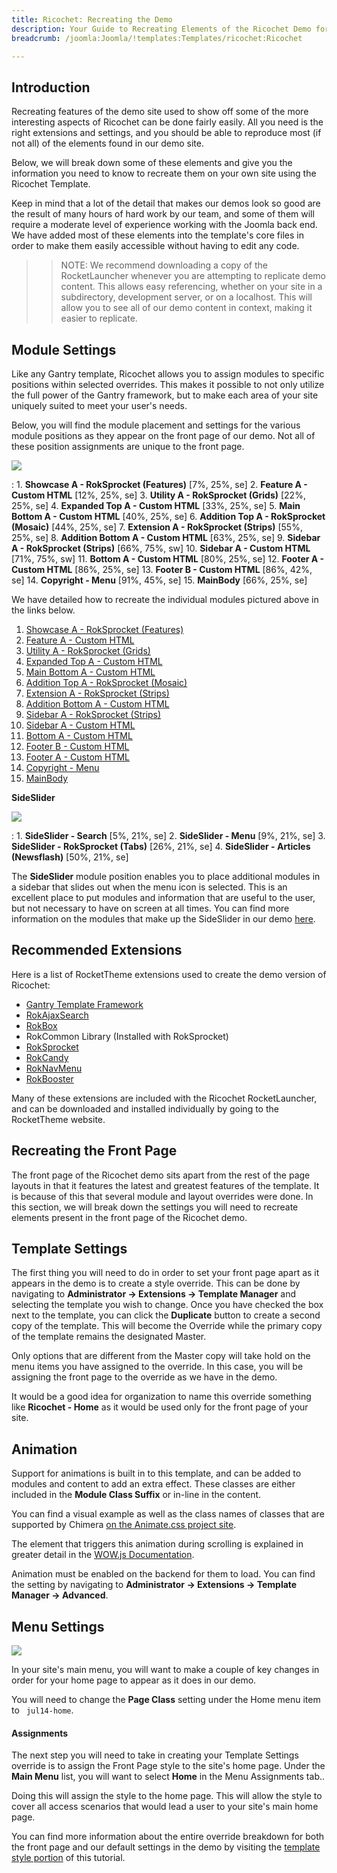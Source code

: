```yaml
---
title: Ricochet: Recreating the Demo
description: Your Guide to Recreating Elements of the Ricochet Demo for Joomla
breadcrumb: /joomla:Joomla/!templates:Templates/ricochet:Ricochet

---
```


Introduction
-----

Recreating features of the demo site used to show off some of the more interesting aspects of Ricochet can be done fairly easily. All you need is the right extensions and settings, and you should be able to reproduce most (if not all) of the elements found in our demo site.

Below, we will break down some of these elements and give you the information you need to know to recreate them on your own site using the Ricochet Template.

Keep in mind that a lot of the detail that makes our demos look so good are the result of many hours of hard work by our team, and some of them will require a moderate level of experience working with the Joomla back end. We have added most of these elements into the template's core files in order to make them easily accessible without having to edit any code.

>> NOTE: We recommend downloading a copy of the RocketLauncher whenever you are attempting to replicate demo content. This allows easy referencing, whether on your site in a subdirectory, development server, or on a localhost. This will allow you to see all of our demo content in context, making it easier to replicate.

Module Settings
-----

Like any Gantry template, Ricochet allows you to assign modules to specific positions within selected overrides. This makes it possible to not only utilize the full power of the Gantry framework, but to make each area of your site uniquely suited to meet your user's needs.

Below, you will find the module placement and settings for the various module positions as they appear on the front page of our demo. Not all of these position assignments are unique to the front page.

![](assets/ricochet2.jpeg)

:   1. **Showcase A - RokSprocket (Features)** [7%, 25%, se]
    2. **Feature A - Custom HTML** [12%, 25%, se]
    3. **Utility A - RokSprocket (Grids)** [22%, 25%, se]
    4. **Expanded Top A - Custom HTML** [33%, 25%, se]
    5. **Main Bottom A - Custom HTML** [40%, 25%, se]
    6. **Addition Top A - RokSprocket (Mosaic)** [44%, 25%, se]
    7. **Extension A - RokSprocket (Strips)** [55%, 25%, se]
    8. **Addition Bottom A - Custom HTML** [63%, 25%, se]
    9. **Sidebar A - RokSprocket (Strips)** [66%, 75%, sw]
    10. **Sidebar A - Custom HTML** [71%, 75%, sw]
    11. **Bottom A - Custom HTML** [80%, 25%, se]
    12. **Footer A - Custom HTML** [86%, 25%, se]
    13. **Footer B - Custom HTML** [86%, 42%, se]
    14. **Copyright - Menu** [91%, 45%, se]
    15. **MainBody** [66%, 25%, se]

We have detailed how to recreate the individual modules pictured above in the links below.

1. [Showcase A - RokSprocket (Features)](demo_module_1.md)
2. [Feature A - Custom HTML](demo_module_2.md)
3. [Utility A - RokSprocket (Grids)](demo_module_3.md)
4. [Expanded Top A - Custom HTML](demo_module_4.md)
5. [Main Bottom A - Custom HTML](demo_module_5.md)
6. [Addition Top A - RokSprocket (Mosaic)](demo_module_6.md)
7. [Extension A - RokSprocket (Strips)](demo_module_7.md)
8. [Addition Bottom A - Custom HTML](demo_module_8.md)
9. [Sidebar A - RokSprocket (Strips)](demo_module_9.md)
10. [Sidebar A - Custom HTML](demo_module_10.md)
11. [Bottom A - Custom HTML](demo_module_11.md)
12. [Footer B - Custom HTML](demo_module_12.md)
13. [Footer A - Custom HTML](demo_module_13.md)
14. [Copyright - Menu](demo_module_14.md)
15. [MainBody](demo_mainbody.md)

**SideSlider**

![](assets/sideslider.jpeg)

:   1. **SideSlider - Search** [5%, 21%, se]
    2. **SideSlider - Menu** [9%, 21%, se]
    3. **SideSlider - RokSprocket (Tabs)** [26%, 21%, se]
    4. **SideSlider -  Articles (Newsflash)** [50%, 21%, se]

The **SideSlider** module position enables you to place additional modules in a sidebar that slides out when the menu icon is selected. This is an excellent place to put modules and information that are useful to the user, but not necessary to have on screen at all times. You can find more information on the modules that make up the SideSlider in our demo [here](demo_sideslider.md).

Recommended Extensions
-----

Here is a list of RocketTheme extensions used to create the demo version of Ricochet:

* [Gantry Template Framework](http://gantry-framework.org/download)
* [RokAjaxSearch](http://www.rockettheme.com/joomla/extensions/rokajaxsearch)
* [RokBox](http://www.rockettheme.com/joomla/extensions/rokbox)
* RokCommon Library (Installed with RokSprocket)
* [RokSprocket](http://www.rockettheme.com/joomla/extensions/roksprocket)
* [RokCandy](http://www.rockettheme.com/joomla/extensions/rokcandy)
* [RokNavMenu](http://www.rockettheme.com/joomla/extensions/roknavmenu)
* [RokBooster](http://www.rockettheme.com/joomla/extensions/rokbooster)

Many of these extensions are included with the Ricochet RocketLauncher, and can be downloaded and installed individually by going to the RocketTheme website.

Recreating the Front Page
-----

The front page of the Ricochet demo sits apart from the rest of the page layouts in that it features the latest and greatest features of the template. It is because of this that several module and layout overrides were done. In this section, we will break down the settings you will need to recreate elements present in the front page of the Ricochet demo.

Template Settings
-----

The first thing you will need to do in order to set your front page apart as it appears in the demo is to create a style override. This can be done by navigating to **Administrator -> Extensions -> Template Manager** and selecting the template you wish to change.  Once you have checked the box next to the template, you can click the **Duplicate** button to create a second copy of the template. This will become the Override while the primary copy of the template remains the designated Master.

Only options that are different from the Master copy will take hold on the menu items you have assigned to the override. In this case, you will be assigning the front page to the override as we have in the demo.

It would be a good idea for organization to name this override something like **Ricochet - Home** as it would be used only for the front page of your site.

Animation
-----

Support for animations is built in to this template, and can be added to modules and content to add an extra effect. These classes are either included in the **Module Class Suffix** or in-line in the content.

You can find a visual example as well as the class names of classes that are supported by Chimera [on the Animate.css project site](http://daneden.github.io/animate.css/).

The element that triggers this animation during scrolling is explained in greater detail in the [WOW.js Documentation](http://mynameismatthieu.com/WOW/docs.html).

Animation must be enabled on the backend for them to load. You can find the setting by navigating to **Administrator -> Extensions -> Template Manager -> Advanced**.

Menu Settings
-----

![](assets/menu_1.png)

In your site's main menu, you will want to make a couple of key changes in order for your home page to appear as it does in our demo.

You will need to change the **Page Class** setting under the Home menu item to ` jul14-home`.

#### Assignments

The next step you will need to take in creating your Template Settings override is to assign the Front Page style to the site's home page. Under the **Main Menu** list, you will want to select **Home** in the Menu Assignments tab..

Doing this will assign the style to the home page. This will allow the style to cover all access scenarios that would lead a user to your site's main home page.

You can find more information about the entire override breakdown for both the front page and our default settings in the demo by visiting the [template style portion](demo_override.md) of this tutorial.
